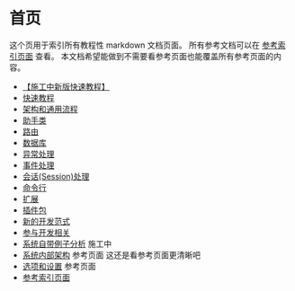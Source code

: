 # 首页

这个页用于索引所有教程性 markdown 文档页面。
所有参考文档可以在 [参考索引页面](ref/index.md) 查看。
本文档希望能做到不需要看参考页面也能覆盖所有参考页面的内容。

- [【施工中新版快速教程】](tutorial-tutorial.md)
- [快速教程](tutorial-quickstart.md)
- [架构和通用流程](tutorial-general.md)
- [助手类](tutorial-helper.md)
- [路由](tutorial-route.md)
- [数据库](tutorial-db.md)
- [异常处理](tutorial-exception.md)
- [事件处理](tutorial-event.md)
- [会话(Session)处理](tutorial-session.md)
- [命令行](tutorial-console.md)
- [扩展](tutorial-extension.md)
- [插件包](tutorial-plugin.md)
- [新的开发范式](tutorial-foundation.md)
- [参与开发相关](tutorial-support.md)
- [系统自带例子分析](tutorial-sample.md) 施工中
- [系统内部架构](ref/index.md) 参考页面 这还是看参考页面更清晰吧
- [选项和设置](ref/options.md) 参考页面
- [参考索引页面](ref/index.md)
